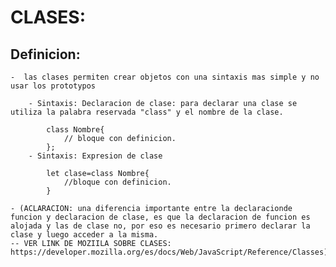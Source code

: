 # CLASES:
   ## Definicion:
    -  las clases permiten crear objetos con una sintaxis mas simple y no usar los prototypos

        - Sintaxis: Declaracion de clase: para declarar una clase se utiliza la palabra reservada "class" y el nombre de la clase.

            class Nombre{
                // bloque con definicion.
            };
        - Sintaxis: Expresion de clase

            let clase=class Nombre{
                //bloque con definicion.
            }
        
    - (ACLARACION: una diferencia importante entre la declaracionde funcion y declaracion de clase, es que la declaracion de funcion es alojada y las de clase no, por eso es necesario primero declarar la clase y luego acceder a la misma.
    -- VER LINK DE MOZIILA SOBRE CLASES: https://developer.mozilla.org/es/docs/Web/JavaScript/Reference/Classes).

    